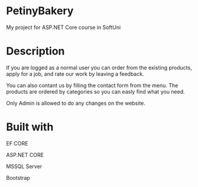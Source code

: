 # PetinyBakery

My project for ASP.NET Core course in SoftUni

# Description
If you are logged as a normal user you can order from the existing products, 
apply for a job,
and rate our work by leaving a feedback.

You can also contant us by filling the contact form from the menu.
The products are ordered by categories so you can easly find what you need.

Only Admin is allowed to do any changes on the website.

# Built with

EF CORE

ASP.NET CORE

MSSQL Server

Bootstrap
